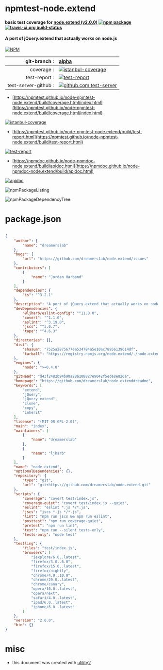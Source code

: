 # npmtest-node.extend

#### basic test coverage for  [node.extend (v2.0.0)](https://github.com/dreamerslab/node.extend#readme)  [![npm package](https://img.shields.io/npm/v/npmtest-node.extend.svg?style=flat-square)](https://www.npmjs.org/package/npmtest-node.extend) [![travis-ci.org build-status](https://api.travis-ci.org/npmtest/node-npmtest-node.extend.svg)](https://travis-ci.org/npmtest/node-npmtest-node.extend)

#### A port of jQuery.extend that actually works on node.js

[![NPM](https://nodei.co/npm/node.extend.png?downloads=true&downloadRank=true&stars=true)](https://www.npmjs.com/package/node.extend)

| git-branch : | [alpha](https://github.com/npmtest/node-npmtest-node.extend/tree/alpha)|
|--:|:--|
| coverage : | [![istanbul-coverage](https://npmtest.github.io/node-npmtest-node.extend/build/coverage.badge.svg)](https://npmtest.github.io/node-npmtest-node.extend/build/coverage.html/index.html)|
| test-report : | [![test-report](https://npmtest.github.io/node-npmtest-node.extend/build/test-report.badge.svg)](https://npmtest.github.io/node-npmtest-node.extend/build/test-report.html)|
| test-server-github : | [![github.com test-server](https://npmtest.github.io/node-npmtest-node.extend/GitHub-Mark-32px.png)](https://npmtest.github.io/node-npmtest-node.extend/build/app/index.html) | | build-artifacts : | [![build-artifacts](https://npmtest.github.io/node-npmtest-node.extend/glyphicons_144_folder_open.png)](https://github.com/npmtest/node-npmtest-node.extend/tree/gh-pages/build)|

- [https://npmtest.github.io/node-npmtest-node.extend/build/coverage.html/index.html](https://npmtest.github.io/node-npmtest-node.extend/build/coverage.html/index.html)

[![istanbul-coverage](https://npmtest.github.io/node-npmtest-node.extend/build/screenCapture.buildCi.browser.%252Ftmp%252Fbuild%252Fcoverage.lib.html.png)](https://npmtest.github.io/node-npmtest-node.extend/build/coverage.html/index.html)

- [https://npmtest.github.io/node-npmtest-node.extend/build/test-report.html](https://npmtest.github.io/node-npmtest-node.extend/build/test-report.html)

[![test-report](https://npmtest.github.io/node-npmtest-node.extend/build/screenCapture.buildCi.browser.%252Ftmp%252Fbuild%252Ftest-report.html.png)](https://npmtest.github.io/node-npmtest-node.extend/build/test-report.html)

- [https://npmdoc.github.io/node-npmdoc-node.extend/build/apidoc.html](https://npmdoc.github.io/node-npmdoc-node.extend/build/apidoc.html)

[![apidoc](https://npmdoc.github.io/node-npmdoc-node.extend/build/screenCapture.buildCi.browser.%252Ftmp%252Fbuild%252Fapidoc.html.png)](https://npmdoc.github.io/node-npmdoc-node.extend/build/apidoc.html)

![npmPackageListing](https://npmtest.github.io/node-npmtest-node.extend/build/screenCapture.npmPackageListing.svg)

![npmPackageDependencyTree](https://npmtest.github.io/node-npmtest-node.extend/build/screenCapture.npmPackageDependencyTree.svg)



# package.json

```json

{
    "author": {
        "name": "dreamerslab"
    },
    "bugs": {
        "url": "https://github.com/dreamerslab/node.extend/issues"
    },
    "contributors": [
        {
            "name": "Jordan Harband"
        }
    ],
    "dependencies": {
        "is": "^3.2.1"
    },
    "description": "A port of jQuery.extend that actually works on node.js",
    "devDependencies": {
        "@ljharb/eslint-config": "^11.0.0",
        "covert": "^1.1.0",
        "eslint": "^3.19.0",
        "jscs": "^3.0.7",
        "tape": "^4.6.3"
    },
    "directories": {},
    "dist": {
        "shasum": "7525a2875677ea534784a5e10ac78956139614df",
        "tarball": "https://registry.npmjs.org/node.extend/-/node.extend-2.0.0.tgz"
    },
    "engines": {
        "node": ">=0.4.0"
    },
    "gitHead": "d43f2482b94b90a28a108827e9042f5ede8e826a",
    "homepage": "https://github.com/dreamerslab/node.extend#readme",
    "keywords": [
        "extend",
        "jQuery",
        "jQuery extend",
        "clone",
        "copy",
        "inherit"
    ],
    "license": "(MIT OR GPL-2.0)",
    "main": "index",
    "maintainers": [
        {
            "name": "dreamerslab"
        },
        {
            "name": "ljharb"
        }
    ],
    "name": "node.extend",
    "optionalDependencies": {},
    "repository": {
        "type": "git",
        "url": "git+https://github.com/dreamerslab/node.extend.git"
    },
    "scripts": {
        "coverage": "covert test/index.js",
        "coverage-quiet": "covert test/index.js --quiet",
        "eslint": "eslint *.js */*.js",
        "jscs": "jscs *.js */*.js",
        "lint": "npm run jscs && npm run eslint",
        "posttest": "npm run coverage-quiet",
        "pretest": "npm run lint",
        "test": "npm run --silent tests-only",
        "tests-only": "node test"
    },
    "testling": {
        "files": "test/index.js",
        "browsers": [
            "iexplore/6.0..latest",
            "firefox/3.0..6.0",
            "firefox/15.0..latest",
            "firefox/nightly",
            "chrome/4.0..10.0",
            "chrome/20.0..latest",
            "chrome/canary",
            "opera/10.0..latest",
            "opera/next",
            "safari/4.0..latest",
            "ipad/6.0..latest",
            "iphone/6.0..latest"
        ]
    },
    "version": "2.0.0",
    "bin": {}
}
```



# misc
- this document was created with [utility2](https://github.com/kaizhu256/node-utility2)

